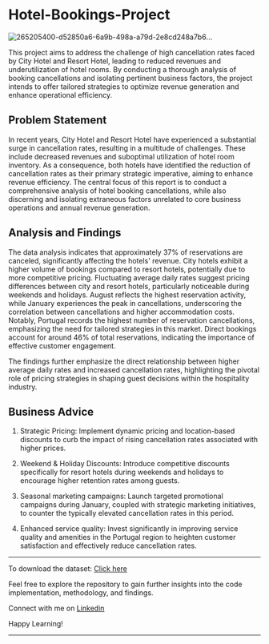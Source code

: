 # Hotel-Bookings-Project

![265205400-d52850a6-6a9b-498a-a79d-2e8cd248a7b6](https://github.com/data-enthusiast-urvashi/HOTEL-BOOKINGS-PROJECT/assets/148456153/f73ccf06-61d4-4e1d-9198-7514a3dba938)...

This project aims to address the challenge of high cancellation rates faced by City Hotel and Resort Hotel, leading to reduced revenues and underutilization of hotel rooms. By conducting a thorough analysis of booking cancellations and isolating pertinent business factors, the project intends to offer tailored strategies to optimize revenue generation and enhance operational efficiency.
## Problem Statement
In recent years, City Hotel and Resort Hotel have experienced a substantial surge in cancellation rates, resulting in a multitude of challenges. These include decreased revenues and suboptimal utilization of hotel room inventory. As a consequence, both hotels have identified the reduction of cancellation rates as their primary strategic imperative, aiming to enhance revenue efficiency. The central focus of this report is to conduct a comprehensive analysis of hotel booking cancellations, while also discerning and isolating extraneous factors unrelated to core business operations and annual revenue generation.

## Analysis and Findings 
The data analysis indicates that approximately 37% of reservations are canceled, significantly affecting the hotels' revenue. City hotels exhibit a higher volume of bookings compared to resort hotels, potentially due to more competitive pricing. Fluctuating average daily rates suggest pricing differences between city and resort hotels, particularly noticeable during weekends and holidays. August reflects the highest reservation activity, while January experiences the peak in cancellations, underscoring the correlation between cancellations and higher accommodation costs. Notably, Portugal records the highest number of reservation cancellations, emphasizing the need for tailored strategies in this market. Direct bookings account for around 46% of total reservations, indicating the importance of effective customer engagement.

The findings further emphasize the direct relationship between higher average daily rates and increased cancellation rates, highlighting the pivotal role of pricing strategies in shaping guest decisions within the hospitality industry.

## Business Advice
1. Strategic Pricing:
Implement dynamic pricing and location-based discounts to curb the impact of rising cancellation rates associated with higher prices.

2. Weekend & Holiday Discounts:
Introduce competitive discounts specifically for resort hotels during weekends and holidays to encourage higher retention rates among guests.

3. Seasonal marketing campaigns:
Launch targeted promotional campaigns during January, coupled with strategic marketing initiatives, to counter the typically elevated cancellation rates in this period.

4. Enhanced service quality:
Invest significantly in improving service quality and amenities in the Portugal region to heighten customer satisfaction and effectively reduce cancellation rates.
**************************************************************************************************************************************************
To download the dataset: [Click here](https://drive.google.com/file/d/1cGBlbEzoy7NjEm9R1oW4Xh7LMCs22YIj/view?usp=sharing)

Feel free to explore the repository to gain further insights into the code implementation, methodology, and findings.

Connect with me on [Linkedin](https://www.linkedin.com/in/urvashi-dhakate-b0780320a/)

Happy Learning!
**************************************************************************************************************************************************
